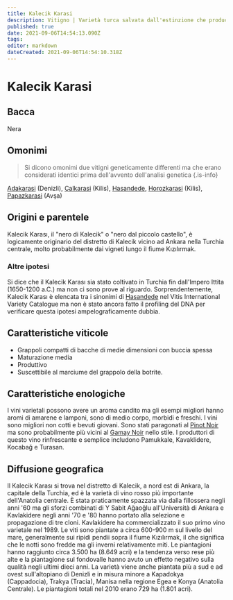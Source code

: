 ```yaml
---
title: Kalecik Karasi
description: Vitigno | Varietà turca salvata dall'estinzione che produce rossi molto freschi e fruttati da bere relativamente presto
published: true
date: 2021-09-06T14:54:13.090Z
tags: 
editor: markdown
dateCreated: 2021-09-06T14:54:10.318Z
---
```


# Kalecik Karasi

## Bacca
Nera

## Omonimi
> Si dicono omonimi due vitigni geneticamente differenti ma che erano considerati identici prima dell'avvento dell'analisi genetica
{.is-info}

[Adakarasi](/vitigni/bacca-nera/adakarasi) (Denizli), [Çalkarasi](/vitigni/bacca-nera/calkarasi) (Kilis), [Hasandede](/vitigni/bacca-nera/hasandede), [Horozkarasi](/vitigni/bacca-nera/horozkarasi) (Kilis), [Papazkarasi](/vitigni/bacca-nera/papazkarasi) (Avşa)

## Origini e parentele
Kalecik Karası, il "nero di Kalecik" o "nero dal piccolo castello", è logicamente originario del distretto di Kalecik vicino ad Ankara nella Turchia centrale, molto probabilmente dai vigneti lungo il fiume Kızılırmak.

### Altre ipotesi

Si dice che il Kalecik Karası sia stato coltivato in Turchia fin dall'Impero Ittita (1650-1200 a.C.) ma non ci sono prove al riguardo. Sorprendentemente, Kalecik Karası è elencata tra i sinonimi di [Hasandede](/vitigni/bacca-nera/hasandede) nel Vitis International Variety Catalogue ma non è stato ancora fatto il profiling del DNA per verificare questa ipotesi ampelograficamente dubbia.

## Caratteristiche viticole

- Grappoli compatti di bacche di medie dimensioni con buccia spessa 
- Maturazione media 
- Produttivo 
- Suscettibile al marciume del grappolo della botrite.

## Caratteristiche enologiche

I vini varietali possono avere un aroma candito ma gli esempi migliori hanno aromi di amarene e lamponi, sono di medio corpo, morbidi e freschi. I vini sono migliori non cotti e bevuti giovani. Sono stati paragonati al [Pinot Noir](/vitigni/Francia/bacca-nera/pinot-noir) ma sono probabilmente più vicini al [Gamay Noir](/vitigni/bacca-nera/gamay-noir) nello stile. I produttori di questo vino rinfrescante e semplice includono Pamukkale, Kavaklidere, Kocabağ e Turasan.

## Diffusione geografica
Il Kalecik Karası si trova nel distretto di Kalecik, a nord est di Ankara, la capitale della Turchia, ed è la varietà di vino rosso più importante dell'Anatolia centrale. È stata praticamente spazzata via dalla fillossera negli anni '60 ma gli sforzi combinati di Y Sabit Ağaoğlu all'Università di Ankara e Kavlakidere negli anni '70 e '80 hanno portato alla selezione e propagazione di tre cloni. Kavlakidere ha commercializzato il suo primo vino varietale nel 1989. Le viti sono piantate a circa 600-900 m sul livello del mare, generalmente sui ripidi pendii sopra il fiume Kızılırmak, il che significa che le notti sono fredde ma gli inverni relativamente miti. Le piantagioni hanno raggiunto circa 3.500 ha (8.649 acri) e la tendenza verso rese più alte e la piantagione sul fondovalle hanno avuto un effetto negativo sulla qualità negli ultimi dieci anni. La varietà viene anche piantata più a sud e ad ovest sull'altopiano di Denizli e in misura minore a Kapadokya (Cappadocia), Trakya (Tracia), Manisa nella regione Egea e Konya (Anatolia Centrale). Le piantagioni totali nel 2010 erano 729 ha (1.801 acri).


